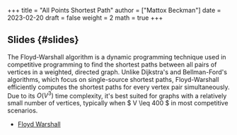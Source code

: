+++
title = "All Points Shortest Path"
author = ["Mattox Beckman"]
date = 2023-02-20
draft = false
weight = 2
math = true
+++

## Slides {#slides}

The Floyd-Warshall algorithm is a dynamic programming technique used in
competitive programming to find the shortest paths between all pairs of
vertices in a weighted, directed graph. Unlike Dijkstra's and Bellman-Ford's
algorithms, which focus on single-source shortest paths, Floyd-Warshall
efficiently computes the shortest paths for every vertex pair simultaneously.
Due to its $O(V^3)$ time complexity, it's best suited for graphs with a
relatively small number of vertices, typically when $ V \leq 400 $ in most
competitive scenarios.

-   [Floyd Warshall](/slides/floyd-warshall.pdf)
